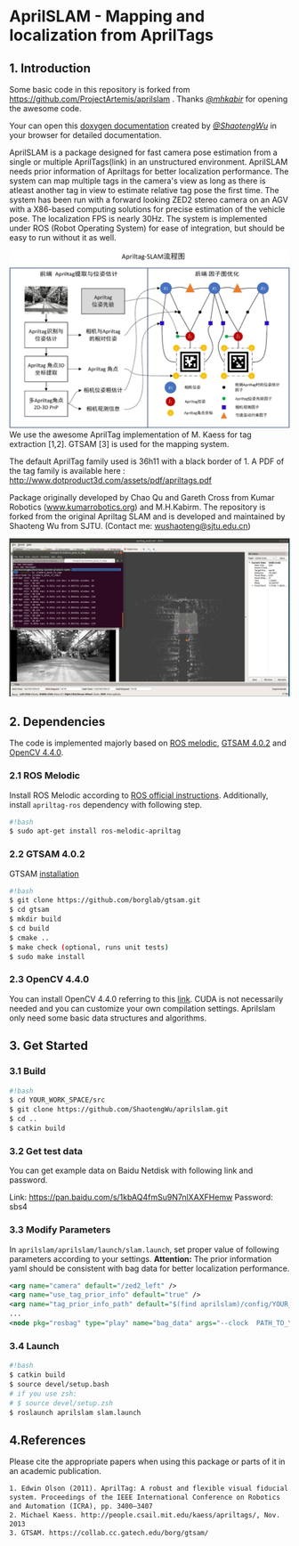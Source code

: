 # AprilSLAM - Mapping and localization from AprilTags

## 1. Introduction

Some basic code in this repository is forked from https://github.com/ProjectArtemis/aprilslam . Thanks [*@mhkabir*](https://github.com/mhkabir) for opening the awesome code.

Your can open this [doxygen documentation](./html/index.html#http://) created by [*@ShaotengWu*](https://github.com/ShaotengWu) in your browser for detailed documentation.

AprilSLAM is a package designed for fast camera pose estimation from a single or multiple AprilTags(link) in an unstructured environment. AprilSLAM needs prior information of Apriltags for better localization performance. The system can map multiple tags in the camera's view as long as there is atleast another tag in view to estimate relative tag pose the first time. The system has been run with a forward looking ZED2 stereo camera on an AGV with a X86-based computing solutions for precise estimation of the vehicle pose. The localization FPS is nearly 30Hz. The system is implemented under ROS (Robot Operating System) for ease of integration, but should be easy to run without it as well.


![aprilslam](./aprilslam/pics/aprilslam.jpg)
We use the awesome AprilTag implementation of M. Kaess for tag extraction [1,2]. GTSAM [3] is used for the mapping system.

The default AprilTag family used is 36h11 with a black border of 1. A PDF of the tag family is available here : http://www.dotproduct3d.com/assets/pdf/apriltags.pdf

Package originally developed by Chao Qu and Gareth Cross from Kumar Robotics (www.kumarrobotics.org) and M.H.Kabirm. The repository is forked from the original Apriltag SLAM and is developed and maintained by Shaoteng Wu from SJTU. (Contact me: wushaoteng@sjtu.edu.cn)

![ex1](./aprilslam/pics/ex1.png)

## 2. Dependencies

The code is implemented majorly based on [ROS melodic](https://www.ros.org/), [GTSAM 4.0.2](https://github.com/borglab/gtsam) and [OpenCV 4.4.0](https://opencv.org/opencv-4-0/).

### 2.1 ROS Melodic
Install ROS Melodic according to [ROS official instructions](http://wiki.ros.org/melodic/Installation/Ubuntu). Additionally, install `apriltag-ros` dependency with following step.
```bash
#!bash
$ sudo apt-get install ros-melodic-apriltag
```


### 2.2 GTSAM 4.0.2

GTSAM [installation](https://github.com/borglab/gtsam)
```bash
#!bash
$ git clone https://github.com/borglab/gtsam.git
$ cd gtsam
$ mkdir build
$ cd build
$ cmake ..
$ make check (optional, runs unit tests)
$ sudo make install
```

### 2.3 OpenCV 4.4.0

You can install OpenCV 4.4.0 referring to this [link](https://gist.github.com/raulqf/f42c718a658cddc16f9df07ecc627be7). CUDA is not necessarily needed and you can customize your own compilation settings. Aprilslam only need some basic data structures and algorithms.



## 3. Get Started

### 3.1 Build

```bash
#!bash
$ cd YOUR_WORK_SPACE/src
$ git clone https://github.com/ShaotengWu/aprilslam.git 
$ cd ..
$ catkin build
```

### 3.2 Get test data

You can get example data on Baidu Netdisk with following link and password.

Link:     https://pan.baidu.com/s/1kbAQ4fmSu9N7nlXAXFHemw
Password: sbs4

### 3.3 Modify Parameters

In `aprilslam/aprilslam/launch/slam.launch`, set proper value of following parameters according to your settings.
**Attention:** The prior information yaml should be consistent with bag data for better localization performance.
```xml
<arg name="camera" default="/zed2_left" />
<arg name="use_tag_prior_info" default="true" />
<arg name="tag_prior_info_path" default="$(find aprilslam)/config/YOUR_CONFIG.yaml" />
...
<node pkg="rosbag" type="play" name="bag_data" args="--clock  PATH_TO_YOUR_BAG_DATA.bag" />
```

### 3.4 Launch
```bash
#!bash
$ catkin build
$ source devel/setup.bash
# if you use zsh:
# $ source devel/setup.zsh
$ roslaunch aprilslam slam.launch
```


## 4.References

Please cite the appropriate papers when using this package or parts of it in an academic publication.

    1. Edwin Olson (2011). AprilTag: A robust and flexible visual fiducial system. Proceedings of the IEEE International Conference on Robotics and Automation (ICRA), pp. 3400–3407
    2. Michael Kaess. http://people.csail.mit.edu/kaess/apriltags/, Nov. 2013
    3. GTSAM. https://collab.cc.gatech.edu/borg/gtsam/

